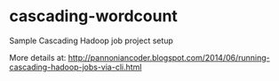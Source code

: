cascading-wordcount
===================

Sample Cascading Hadoop job project setup

More details at:
http://pannoniancoder.blogspot.com/2014/06/running-cascading-hadoop-jobs-via-cli.html
